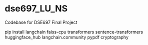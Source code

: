 # dse697_LU_NS
Codebase for DSE697 Final Project

pip install langchain faiss-cpu transformers sentence-transformers huggingface_hub langchain.community pypdf cryptography

